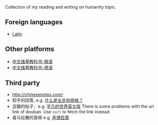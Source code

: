 Collection of my reading and writing on humanity topic.
## Foreign languages
* [Latin](../latin_words)

## Other platforms
* [中文维基教科书-俄语](https://zh.wikibooks.org/wiki/俄语)
* [中文维基教科书-德语](https://zh.wikibooks.org/wiki/德语)

## Third party
* http://chinesenotes.com/
* 知乎的回答, e.g. [什么是五步抑扬格？](https://www.zhihu.com/question/27292595/answer/62946116)
* 豆瓣的帖子，e.g. [平凡的世界英文版](https://www.douban.com/group/topic/177393961/) There is some problems with the url link of douban. Use `curl` to fetch the link instead.
* 喜马拉雅的音频 e.g. [声律启蒙](https://www.ximalaya.com/album/20394123)